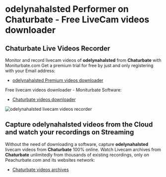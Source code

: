 # odelynahalsted Performer on Chaturbate - Free LiveCam videos downloader

## Chaturbate Live Videos Recorder

Monitor and record livecam videos of **odelynahalsted** from **Chaturbate** with Moniturbate.com
Get a premium trial for free by just and only registering with your Email address:
* [odelynahalsted Premium videos downloader](https://moniturbate.com/request-demo-licence-key.html)

Free livecam videos downloader - Moniturbate Software:
* [Chaturbate videos downloader](https://moniturbate.com/moniturbate-download-software.html)

![odelynahalsted livecam videos recorder](https://peachurnet.com/templates/moniturbate-software.png)


## Capture odelynahalsted videos from the Cloud and watch your recordings on Streaming

Without the need of downloading a software, capture **odelynahalsted** livecam videos from **Chaturbate** 100% online.
Watch Livecam archives from **Chaturbate** unlimitedly from thousands of existing recordings, only on Peachurbate.com and its websites network:
* [Chaturbate videos archives](https://peachurnet.com/)